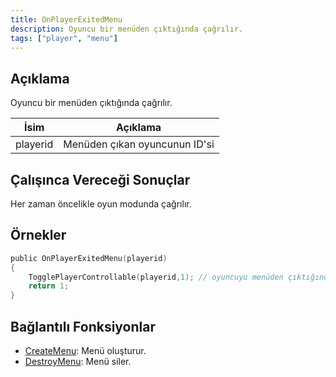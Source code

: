 ```yaml
---
title: OnPlayerExitedMenu
description: Oyuncu bir menüden çıktığında çağrılır.
tags: ["player", "menu"]
---
```


## Açıklama

Oyuncu bir menüden çıktığında çağrılır.

| İsim     | Açıklama                                  |
| -------- | ----------------------------------------- |
| playerid | Menüden çıkan oyuncunun ID'si             |

## Çalışınca Vereceği Sonuçlar

Her zaman öncelikle oyun modunda çağrılır.

## Örnekler

```c
public OnPlayerExitedMenu(playerid)
{
    TogglePlayerControllable(playerid,1); // oyuncuyu menüden çıktığında unfreeze durumuna getirir
    return 1;
}
```

## Bağlantılı Fonksiyonlar

- [CreateMenu](../functions/CreateMenu): Menü oluşturur.
- [DestroyMenu](../functions/DestroyMenu): Menü siler.
